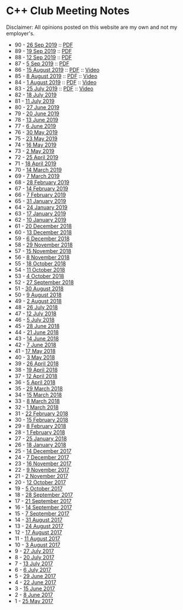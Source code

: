 # C++ Club Meeting Notes

Disclaimer: All opinions posted on this website are my own and not my employer's.

* 90 - [26 Sep 2019](2019-09-26.html) :: [PDF](2019-09-26.pdf)
* 89 - [19 Sep 2019](2019-09-19.html) :: [PDF](2019-09-19.pdf)
* 88 - [12 Sep 2019](2019-09-12.html) :: [PDF](2019-09-12.pdf)
* 87 - [5 Sep 2019](2019-09-05.html) :: [PDF](2019-09-05.pdf)
* 86 - [15 August 2019](2019-08-15.html) :: [PDF](2019-08-15.pdf) :: [Video](https://youtu.be/jAIRhp0dTKE)
* 85 - [8 August 2019](2019-08-08.html) :: [PDF](2019-08-08.pdf) :: [Video](https://youtu.be/h0QgrOhbPoA)
* 84 - [1 August 2019](2019-08-01.html) :: [PDF](2019-08-01.pdf) :: [Video](https://youtu.be/RQRY52fW5UA)
* 83 - [25 July 2019](2019-07-25.html) :: [PDF](2019-07-25.pdf) :: [Video](https://youtu.be/q07NdM6F5zc)
* 82 - [18 July 2019](2019-07-18.html)
* 81 - [11 July 2019](2019-07-11.html)
* 80 - [27 June 2019](2019-06-27.html)
* 79 - [20 June 2019](2019-06-20.html)
* 78 - [13 June 2019](2019-06-13.html)
* 77 - [6 June 2019](2019-06-06.html)
* 76 - [30 May 2019](2019-05-30.html)
* 75 - [23 May 2019](2019-05-23.html)
* 74 - [16 May 2019](2019-05-16.html)
* 73 - [2 May 2019](2019-05-02.html)
* 72 - [25 April 2019](2019-04-25.html)
* 71 - [18 April 2019](2019-04-18.html)
* 70 - [14 March 2019](2019-03-14.html)
* 69 - [7 March 2019](2019-03-07.html)
* 68 - [28 February 2019](2019-02-28.html)
* 67 - [14 February 2019](2019-02-14.html)
* 66 - [7 February 2019](2019-02-07.html)
* 65 - [31 January 2019](2019-01-31.html)
* 64 - [24 January 2019](2019-01-24.html)
* 63 - [17 January 2019](2019-01-17.html)
* 62 - [10 January 2019](2019-01-10.html)
* 61 - [20 December 2018](2018-12-20)
* 60 - [13 December 2018](2018-12-13)
* 59 - [6 December 2018](2018-12-06)
* 58 - [29 November 2018](2018-11-29)
* 57 - [15 November 2018](2018-11-15)
* 56 - [8 November 2018](2018-11-08)
* 55 - [18 October 2018](2018-10-18)
* 54 - [11 October 2018](2018-10-11)
* 53 - [4 October 2018](2018-10-04)
* 52 - [27 September 2018](2018-09-27)
* 51 - [30 August 2018](2018-08-30)
* 50 - [9 August 2018](2018-08-09)
* 49 - [2 August 2018](2018-08-02)
* 48 - [26 July 2018](2018-07-26)
* 47 - [12 July 2018](2018-07-12)
* 46 - [5 July 2018](2018-07-05)
* 45 - [28 June 2018](2018-06-28)
* 44 - [21 June 2018](2018-06-21)
* 43 - [14 June 2018](2018-06-14)
* 42 - [7 June 2018](2018-06-07)
* 41 - [17 May 2018](2018-05-17)
* 40 - [3 May 2018](2018-05-03)
* 39 - [26 April 2018](2018-04-26)
* 38 - [19 April 2018](2018-04-19)
* 37 - [12 April 2018](2018-04-12)
* 36 - [5 April 2018](2018-04-05)
* 35 - [29 March 2018](2018-03-29)
* 34 - [15 March 2018](2018-03-15)
* 33 - [8 March 2018](2018-03-08)
* 32 - [1 March 2018](2018-03-01)
* 31 - [22 February 2018](2018-02-22)
* 30 - [15 February 2018](2018-02-15)
* 29 - [8 February 2018](2018-02-08)
* 28 - [1 February 2018](2018-02-01)
* 27 - [25 January 2018](2018-01-25)
* 26 - [18 January 2018](2018-01-18)
* 25 - [14 December 2017](2017-12-14)
* 24 - [7 December 2017](2017-12-07)
* 23 - [16 November 2017](2017-11-16)
* 22 - [9 November 2017](2017-11-09)
* 21 - [2 November 2017](2017-11-02)
* 20 - [12 October 2017](2017-10-12)
* 19 - [5 October 2017](2017-10-05)
* 18 - [28 September 2017](2017-09-28)
* 17 - [21 September 2017](2017-09-21)
* 16 - [14 September 2017](2017-09-14)
* 15 - [7 September 2017](2017-09-07)
* 14 - [31 August 2017](2017-08-31)
* 13 - [24 August 2017](2017-08-24)
* 12 - [17 August 2017](2017-08-17)
* 11 - [11 August 2017](2017-08-11)
* 10 - [3 August 2017](2017-08-03)
* 9 - [27 July 2017](2017-07-27)
* 8 - [20 July 2017](2017-07-20)
* 7 - [13 July 2017](2017-07-13)
* 6 - [6 July 2017](2017-07-06)
* 5 - [29 June 2017](2017-06-29)
* 4 - [22 June 2017](2017-06-22)
* 3 - [15 June 2017](2017-06-15)
* 2 - [8 June 2017](2017-06-08)
* 1 - [25 May 2017](2017-05-25)
